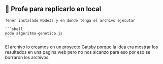 ## 🚀 Profe para replicarlo en local

    Tener instalado NodeJs y en donde tenga el archivo ejecutar

    ```shell
    node algoritmo-genetico.js
    ```

El archivo lo creamos en un proyecto Gatsby porque la idea era mostrar
los resultados en una pagina web pero no nos alcanzo para eso por eso se
borraron los archivos.
